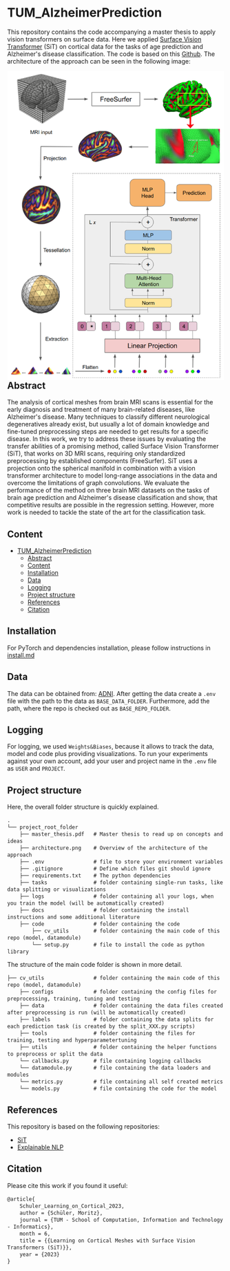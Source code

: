 # TUM_AlzheimerPrediction

This repository contains the code accompanying a master thesis to apply vision transformers on surface data. Here we applied [Surface Vision Transformer](https://arxiv.org/abs/2203.16414) (SiT) on cortical data for the tasks of age prediction and Alzheimer's disease classification. The code is based on this [Github](https://github.com/metrics-lab/surface-vision-transformers). The architecture of the approach can be seen in the following image:

<img src="architecture.png"
     alt="Surface Vision Transformers"
     style="float: left; margin-right: 10px;" />


## Abstract
The analysis of cortical meshes from brain MRI scans is essential for the early diagnosis and treatment of many brain-related diseases, like Alzheimer's disease. Many techniques to classify different neurological degeneratives already exist, but usually a lot of domain knowledge and fine-tuned preprocessing steps are needed to get results for a specific disease. In this work, we try to address these issues by evaluating the transfer abilities of a promising method, called Surface Vision Transformer (SiT), that works on 3D MRI scans, requiring only standardized preprocessing by established components (FreeSurfer). SiT uses a projection onto the spherical manifold in combination with a vision transformer architecture to model long-range associations in the data and overcome the limitations of graph convolutions. We evaluate the performance of the method on three brain MRI datasets on the tasks of brain age prediction and Alzheimer's disease classification and show, that competitive results are possible in the regression setting. However, more work is needed to tackle the state of the art for the classification task.

## Content

- [TUM\_AlzheimerPrediction](#tum_alzheimerprediction)
  - [Abstract](#abstract)
  - [Content](#content)
  - [Installation](#installation)
  - [Data](#data)
  - [Logging](#logging)
  - [Project structure](#project-structure)
  - [References](#references)
  - [Citation](#citation)

## Installation

For PyTorch and dependencies installation, please follow instructions in [install.md](docs/install.md)

## Data

The data can be obtained from: [ADNI](https://adni.loni.usc.edu/data-samples/access-data/). After getting the data create a `.env` file with the path to the data as `BASE_DATA_FOLDER`. Furthermore, add the path, where the repo is checked out as `BASE_REPO_FOLDER`.

## Logging

For logging, we used `Weights&Biases`, because it allows to track the data, model and code plus providing visualizations. To run your experiments against your own account, add your user and project name in the `.env` file as `USER` and `PROJECT`.

## Project structure

Here, the overall folder structure is quickly explained.

```
.
└── project_root_folder
    ├── master_thesis.pdf   # Master thesis to read up on concepts and ideas    
    ├── architecture.png    # Overview of the architecture of the approach
    ├── .env                # file to store your environment variables
    ├── .gitignore          # Define which files git should ignore
    ├── requirements.txt    # The python dependencies
    ├── tasks               # folder containing single-run tasks, like data splitting or visualizations
    ├── logs                # folder containing all your logs, when you train the model (will be automatically created)
    ├── docs                # folder containing the install instructions and some additional literature
    ├── code                # folder containing the code
        ├── cv_utils        # folder containing the main code of this repo (model, datamodule)
        └── setup.py        # file to install the code as python library
```

The structure of the main code folder is shown in more detail.

```
├── cv_utils                # folder containing the main code of this repo (model, datamodule)
    ├── configs             # folder containing the config files for preprocessing, training, tuning and testing
    ├── data                # folder containing the data files created after preprocessing is run (will be automatically created)
    ├── labels              # folder containing the data splits for each prediction task (is created by the split_XXX.py scripts)
    ├── tools               # folder containing the files for training, testing and hyperparametertuning
    ├── utils               # folder containing the helper functions to preprocess or split the data
    └── callbacks.py        # file containing logging callbacks
    └── datamodule.py       # file containing the data loaders and modules
    └── metrics.py          # file containing all self created metrics
    └── models.py           # file containing the code for the model    
```

## References

This repository is based on the following repositories:
- [SiT](https://github.com/metrics-lab/surface-vision-transformers)
- [Explainable NLP](https://github.com/MoritzSchueler96/TUM_Praktikum_NLP_Explainability)

## Citation

Please cite this work if you found it useful:

```
@article{
    Schuler_Learning_on_Cortical_2023,
    author = {Schüler, Moritz},
    journal = {TUM - School of Computation, Information and Technology - Informatics},
    month = 6,
    title = {{Learning on Cortical Meshes with Surface Vision Transformers (SiT)}},
    year = {2023}
}
```
